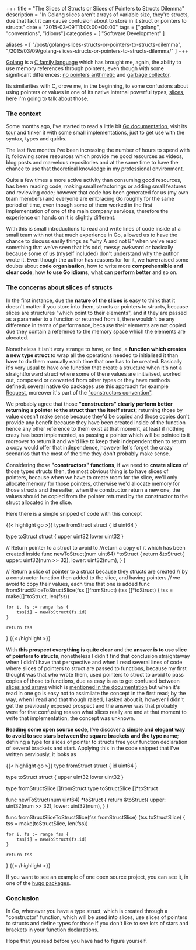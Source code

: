 +++
title = "The Slices of Structs or Slices of Pointers to Structs Dilemma"
description = "In Golang slices aren't  arrays of variable size, they're  structs, due that fact it can cause confusion about to store in it struct or pointers to structs"
date = "2015-03-09T11:00:00+00:00"
tags = ["golang", "conventions", "idioms"]
categories = [
  "Software Development"
]

aliases = [
  "/post/golang-slices-structs-or-pointers-to-structs-dilemma",
  "/2015/03/09/golang-slices-structs-or-pointers-to-structs-dilemma/"
]
+++

<a href="http://golang.org/" target="_blank">Golang</a> is a <a href="http://golang.org/doc/faq#ancestors" target="_blank">C family language</a> which has brought me, again, the ability to use memory references through pointers, even though with some significant differences: <a href="http://golang.org/doc/faq#no_pointer_arithmetic" target="_blank">no pointers arithmetic</a> and <a href="http://golang.org/doc/faq#garbage_collection" target="_blank">garbage collector</a>.

Its similarities with C, drove me, in the beginning, to some confusions about using pointers or values in one of its native internal powerful types, <a href="http://blog.golang.org/slices" target="_blank">slices</a>, here I'm going to talk about those.

### The context

Some months ago, I've started to read a little bit [Go documentation](http://golang.org/doc/effective_go.html), visit its <a href="http://tour.golang.org/" target="_blank">tour</a> and tinker it with some small implementations, just to get use with the syntax, types and quirks.

The last five months I've been increasing the number of hours to spend with it; following some resources which provide me good resources as videos, blog posts and marvelous repositories and at the same time to have the chance to use that theoretical knowledge in my professional environment.

Quite a few times a more active activity than consuming good resources, has been reading code, making small refactorings or adding small features and reviewing code; however that code has been generated for us (my own team members) and everyone are embracing Go roughly for the same period of time, even though some of them worked in the first implementation of one of the main company services, therefore the experience on hands on it is slightly different.


With this is small introductions to read and write lines of code inside of a small team with not that much experience in Go, allowed us to have the chance to discuss easily things as "why A and not B" when we've read something that we've seen that it's odd, messy, awkward or basically because some of us (myself included) don't understand why the author wrote it. Even though the author has reasons for for it, we have raised some doubts about __code organisation__, how to write more __comprehensible and clear code__, how __to use Go idioms__, what can __perform better__ and so on.


### The concerns about slices of structs

In the first instance, due the __nature of the <a href="http://blog.golang.org/go-slices-usage-and-internals" target="_blank">slices</a>__ is easy to think that it doesn't matter if you store into them, structs or pointers to structs, because slices are structures "which point to their elements", and it they are passed as a parameter to a function or returned from it, there wouldn't be any difference in terms of performance,  because their elements are not copied due they contain a reference to the memory space which the elements are alocated.

Nonetheless it isn't very strange to have, or find, a __function which creates a new type struct__ to wrap all the operations needed to initialised it than have to do them manually each time that one has to be created. Basically it's very usual to have one function that create a structure when it's not a straightforward struct where some of there values are initialised, worked out, composed or converted from other types or they have methods defined; several native Go packages use this approach for example <a href="http://golang.org/pkg/net/http/#NewRequest" target="_blank" rel="nofollow">Request</a>, moreover it's part of the <a href="http://golang.org/doc/effective_go.html#package-names" target="_blank">"constructors convention"</a>.

We probably agree that those __"constructors" clearly perform better returning  a pointer to the struct than the itself struct__; returning those by value doesn't make sense because they'd be copied and those copies don't provide any benefit because they have been created inside of the function hence any other reference to them exist at that moment, at least if nothing crazy has been implemented, as passing a pointer which will be pointed to it moreover to return it and we'd like to keep their independent then to return a copy would offer that independence, however let's forget the crazy scenarios that the most of the time they don't probably make sense.

Considering those __"constructors" functions__, if we need to __create slices__ of those types structs then, the most obvious thing is to have slices of pointers, because when we have to create room for the slice, we'll only allocate memory for those pointers, otherwise we'd allocate memory for those structs and thereafter, when the constructor return a new one, the values should be copied from the pointer returned by the constructor to the struct allocated in the slice.

Here there is a simple snipped of code with this concept

{{< highlight go >}}
type fromStruct struct {
	id uint64
}

type toStruct struct {
	upper uint32
	lower uint32
}

// Return pointer to a struct to avoid to
//return a copy of it which has been created inside
func newToStruct(num uint64) *toStruct {
	return &toStruct{
		upper: uint32(num >> 32),
		lower: uint32(num),
	}
}

// Return a slice of pointer to a struct because they structs are created
// by a constructor function then added to the slice, and having pointers
// we avoid to copy their values, each time that one is added
func fromStructSliceToStructSlice(fss []fromStruct) (tss []*toStruct) {
	tss = make([]*toStruct, len(fss))

	for i, fs := range fss {
		tss[i] = newToStruct(fs.id)
	}

	return tss
}
{{< /highlight >}}

With __this prospect everything is quite clear__ and the __answer is to use slice of pointers to structs__, nonetheless I didn't find that conclusion straightaway when I didn't have that perspective and when I read several lines of code where slices of pointers to struct are passed to functions, because my first thought was that who wrote them, used pointers to struct to avoid to pass copies of those to functions, due as easy is as to get confused between [slices and arrays](http://blog.golang.org/go-slices-usage-and-internals) which is <a href="http://golang.org/doc/effective_go.html#allocation_make" target="blank">mentioned in the documentation</a> but when it's read in one go is easy not to assimilate the concept in the first read; by the way, when I read and that though raised, I asked about it, however I didn't get the previously exposed prospect and the answer was that probably were for that confusing reason what slices really are and at that moment to write that implementation, the concept was unknown.

__Reading some open source code__, I've discover a __simple and elegant way to avoid to see stars between the square brackets and the type name__; defining a type for slices of pointer to structs free your function declaration of several brackets and start. Applying this in the code snipped that I've written perviously, it looks as

{{< highlight go >}}
type fromStruct struct {
	id uint64
}

type toStruct struct {
	upper uint32
	lower uint32
}

type fromStructSlice []fromStruct
type toStructSlice []*toStruct

func newToStruct(num uint64) *toStruct {
	return &toStruct{
		upper: uint32(num >> 32),
		lower: uint32(num),
	}
}

func fromStructSliceToStructSlice(fss fromStructSlice) (tss toStructSlice) {
	tss = make(toStructSlice, len(fss))

	for i, fs := range fss {
		tss[i] = newToStruct(fs.id)
	}

	return tss
}
{{< /highlight >}}

If you want to see an example of one open source project, you can see it, in one of the <a href="https://github.com/spf13/hugo/blob/91d16fbba09d3552af7b5327797dd2b5d9861b35/hugolib/pagination.go#L31" target="_blank" rel="nofollow">hugo packages</a>.


### Conclusion

In Go, whenever you have a type struct, which is created through a "constructor" function, which will be used into slices, use slices of pointers to structs and define types for those if you don't like to see lots of stars and brackets in your function declarations.


Hope that you read before you have had to figure yourself.
